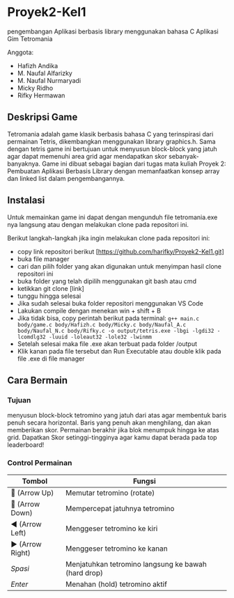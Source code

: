 # Proyek2-Kel1
pengembangan Aplikasi berbasis library menggunakan bahasa C
Aplikasi Gim Tetromania

Anggota:
- Hafizh Andika
- M. Naufal Alfarizky
- M. Naufal Nurmaryadi
- Micky Ridho
- Rifky Hermawan

## Deskripsi Game

Tetromania adalah game klasik berbasis bahasa C yang terinspirasi dari permainan Tetris, dikembangkan menggunakan library graphics.h. Sama dengan tetris game ini bertujuan untuk menyusun block-block yang jatuh agar dapat memenuhi area grid agar mendapatkan skor sebanyak-banyaknya. Game ini dibuat sebagai bagian dari tugas mata kuliah Proyek 2: Pembuatan Aplikasi Berbasis Library dengan memanfaatkan konsep array dan linked list dalam pengembangannya.

## Instalasi

Untuk memainkan game ini dapat dengan mengunduh file tetromania.exe nya langsung atau dengan melakukan clone pada repositori ini.

Berikut langkah-langkah jika ingin melakukan clone pada repositori ini:
* copy link repositori berikut [https://github.com/harifky/Proyek2-Kel1.git]
* buka file manager
* cari dan pilih folder yang akan digunakan untuk menyimpan hasil clone repositori ini
* buka folder yang telah dipilih menggunakan git bash atau cmd
* ketikkan git clone [link]
* tunggu hingga selesai
* Jika sudah selesai buka folder repositori menggunakan VS Code
* Lakukan compile dengan menekan win + shift + B
* Jika tidak bisa, copy perintah berikut pada terminal:
    ` g++ main.c body/game.c body/Hafizh.c body/Micky.c body/Naufal_A.c body/Naufal_N.c body/Rifky.c -o output/tetris.exe -lbgi -lgdi32 -lcomdlg32 -luuid -loleaut32 -lole32 -lwinmm `
* Setelah selesai maka file .exe akan terbuat pada folder /output
* Klik kanan pada file tersebut dan Run Executable atau double klik pada file .exe di file manager


## Cara Bermain

### Tujuan

menyusun block-block tetromino yang jatuh dari atas agar membentuk baris penuh secara horizontal. Baris yang penuh akan menghilang, dan akan memberikan skor. Permainan berakhir jika blok menumpuk hingga ke atas grid. Dapatkan Skor setinggi-tingginya agar kamu dapat berada pada top leaderboard!

### Control Permainan

| Tombol               | Fungsi                                              |
| -------------------- | --------------------------------------------------- |
| 🔼 (Arrow Up)        | Memutar tetromino (rotate)                          |
| 🔽 (Arrow Down)      | Mempercepat jatuhnya tetromino                      |
| ◀ (Arrow Left)      | Menggeser tetromino ke kiri                         |
| ▶ (Arrow Right)     | Menggeser tetromino ke kanan                        |
| *Spasi*            | Menjatuhkan tetromino langsung ke bawah (hard drop) |
| *Enter*            | Menahan (hold) tetromino aktif                      |
